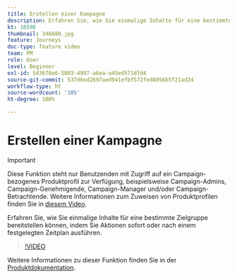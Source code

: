 ```yaml
---
title: Erstellen einer Kampagne
description: Erfahren Sie, wie Sie einmalige Inhalte für eine bestimmte Zielgruppe bereitstellen können, indem Sie Aktionen sofort oder nach einem festgelegten Zeitplan ausführen.
kt: 10590
thumbnail: 346680.jpg
feature: Journeys
doc-type: feature video
team: PM
role: User
level: Beginner
exl-id: 543678e6-5803-4997-a6ea-a45ed571d7d4
source-git-commit: 537d6ed2697aed941efbf572fed8856b5f21ad24
workflow-type: ht
source-wordcount: '105'
ht-degree: 100%

---
```


# Erstellen einer Kampagne

>[!IMPORTANT]
>
>Diese Funktion steht nur Benutzenden mit Zugriff auf ein Campaign-bezogenes Produktprofil zur Verfügung, beispielsweise Campaign-Admins, Campaign-Genehmigende, Campaign-Manager und/oder Campaign-Betrachtende. Weitere Informationen zum Zuweisen von Produktprofilen finden Sie in [diesem Video](/help/set-up-access/access-management.md).

Erfahren Sie, wie Sie einmalige Inhalte für eine bestimmte Zielgruppe bereitstellen können, indem Sie Aktionen sofort oder nach einem festgelegten Zeitplan ausführen.

>[!VIDEO](https://video.tv.adobe.com/v/346680?quality=12)

Weitere Informationen zu dieser Funktion finden Sie in der [Produktdokumentation](https://experienceleague.adobe.com/docs/journey-optimizer/using/campaigns/get-started-with-campaigns.html?lang=de).
